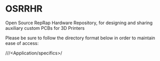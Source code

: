 # OSRRHR
Open Source RepRap Hardware Repository, for designing and sharing auxiliary custom PCBs for 3D Printers

Please be sure to follow the directory format below in order to maintain ease of access:

/<Circuit-Type>/<File-Category>/<Application/specifics>/<files>
